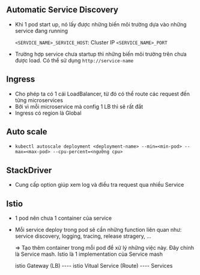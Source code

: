 ## Automatic Service Discovery

- Khi 1 pod start up, nó lấy được những biến môi trường dựa vào những service đang running

  `<SERVICE_NAME>_SERVICE_HOST`: Cluster IP
  `<SERVICE_NAME>_PORT`

- Trường hợp service chưa startup thì những biến môi trường trên chưa được load. Có thể sử dụng `http://service-name`

## Ingress

- Cho phép ta có 1 cái LoadBalancer, từ đó có thể route các request đến từng microservices
- Bởi vì mỗi microservice mà config 1 LB thì sẽ rất đắt
- Ingress có region là Global

## Auto scale

- `kubectl autoscale deployment <deployment-name> --min=<min-pod> --max=<max-pod> --cpu-percent=<ngưỡng cpu>`

## StackDriver

- Cung cấp option giúp xem log và điều tra request qua nhiều Service

## Istio

- 1 pod nên chưa 1 container của service
- Mỗi service deploy trong pod sẽ cần những function liên quan như: service discovery, logging, tracing, release stragery, ...

  => Tạo thêm container trong mỗi pod để xử lý những việc này. Đây chính là Service mash. Istio là 1 implementation của Service mash

  istio Gateway (LB) ---- istio Vitual Service (Route) ---- Services
